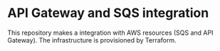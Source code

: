 # API Gateway and SQS integration

This repository makes a integration with AWS resources (SQS and API Gateway). The infrastructure is provisioned by Terraform.
